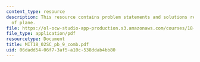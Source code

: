 ```yaml
---
content_type: resource
description: This resource contains problem statements and solutions related to equations
  of plane.
file: https://ol-ocw-studio-app-production.s3.amazonaws.com/courses/18-02sc-multivariable-calculus-fall-2010/06dadd5406f73af5a10c538ddab4bb80_MIT18_02SC_pb_9_comb.pdf
file_type: application/pdf
resourcetype: Document
title: MIT18_02SC_pb_9_comb.pdf
uid: 06dadd54-06f7-3af5-a10c-538ddab4bb80
---
```

